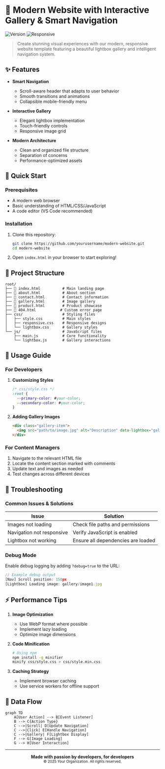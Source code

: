 # 🌟 Modern Website with Interactive Gallery & Smart Navigation

![Version](https://img.shields.io/badge/version-1.0.0-green.svg)
![Responsive](https://img.shields.io/badge/responsive-yes-success)

> Create stunning visual experiences with our modern, responsive website template featuring a beautiful lightbox gallery and intelligent navigation system.

## ✨ Features

- **Smart Navigation** 
  - Scroll-aware header that adapts to user behavior
  - Smooth transitions and animations
  - Collapsible mobile-friendly menu
  
- **Interactive Gallery**
  - Elegant lightbox implementation
  - Touch-friendly controls
  - Responsive image grid
  
- **Modern Architecture**
  - Clean and organized file structure
  - Separation of concerns
  - Performance-optimized assets

## 🎯 Quick Start

### Prerequisites

- A modern web browser
- Basic understanding of HTML/CSS/JavaScript
- A code editor (VS Code recommended)

### Installation

1. Clone this repository:
   ```bash
   git clone https://github.com/yourusername/modern-website.git
   cd modern-website
   ```

2. Open `index.html` in your browser to start exploring!

## 📁 Project Structure

```
root/
├── 📄 index.html          # Main landing page
├── 📄 about.html          # About section
├── 📄 contact.html        # Contact information
├── 📄 gallery.html        # Image gallery
├── 📄 product.html        # Product showcase
├── 📄 404.html           # Custom error page
├── css/                  # Styling files
│   ├── style.css         # Main styles
│   ├── responsive.css    # Responsive designs
│   └── lightbox.css      # Gallery styles
└── js/                   # JavaScript files
    ├── main.js           # Core functionality
    └── lightbox.js       # Gallery interactions
```

## 🚀 Usage Guide

### For Developers

1. **Customizing Styles**
   ```css
   /* css/style.css */
   :root {
     --primary-color: #your-color;
     --secondary-color: #your-color;
   }
   ```

2. **Adding Gallery Images**
   ```html
   <div class="gallery-item">
     <img src="path/to/image.jpg" alt="Description" data-lightbox="gallery">
   </div>
   ```

### For Content Managers

1. Navigate to the relevant HTML file
2. Locate the content section marked with comments
3. Update text and images as needed
4. Test changes across different devices

## 🔧 Troubleshooting

### Common Issues & Solutions

| Issue | Solution |
|-------|----------|
| Images not loading | Check file paths and permissions |
| Navigation not responsive | Verify JavaScript is enabled |
| Lightbox not working | Ensure all dependencies are loaded |

### Debug Mode

Enable debug logging by adding `?debug=true` to the URL:
```javascript
// Example debug output
[Nav] Scroll position: 150px
[Lightbox] Loading image: gallery/image1.jpg
```

## ⚡ Performance Tips

1. **Image Optimization**
   - Use WebP format where possible
   - Implement lazy loading
   - Optimize image dimensions

2. **Code Minification**
   ```bash
   # Using npm
   npm install -g minifier
   minify css/style.css > css/style.min.css
   ```

3. **Caching Strategy**
   - Implement browser caching
   - Use service workers for offline support

## 🔄 Data Flow

```mermaid
graph TD
    A[User Action] --> B[Event Listener]
    B --> C{Action Type}
    C -->|Scroll| D[Update Navigation]
    C -->|Click| E[Handle Navigation]
    C -->|Gallery| F[Lightbox Display]
    F --> G[Image Loading]
    G --> H[User Interaction]
```


---

<div align="center">
  <strong>Made with passion by developers, for developers</strong>
  <br>
  <small>© 2025 Your Organization. All rights reserved.</small>
</div>
